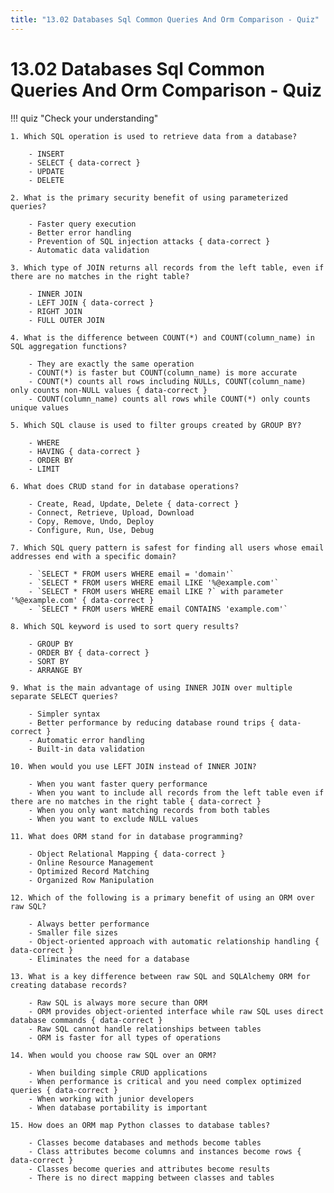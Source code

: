 ```yaml
---
title: "13.02 Databases Sql Common Queries And Orm Comparison - Quiz"
---
```


# 13.02 Databases Sql Common Queries And Orm Comparison - Quiz

!!! quiz "Check your understanding"

    1. Which SQL operation is used to retrieve data from a database?

        - INSERT
        - SELECT { data-correct }
        - UPDATE
        - DELETE

    2. What is the primary security benefit of using parameterized queries?

        - Faster query execution
        - Better error handling
        - Prevention of SQL injection attacks { data-correct }
        - Automatic data validation

    3. Which type of JOIN returns all records from the left table, even if there are no matches in the right table?

        - INNER JOIN
        - LEFT JOIN { data-correct }
        - RIGHT JOIN
        - FULL OUTER JOIN

    4. What is the difference between COUNT(*) and COUNT(column_name) in SQL aggregation functions?

        - They are exactly the same operation
        - COUNT(*) is faster but COUNT(column_name) is more accurate
        - COUNT(*) counts all rows including NULLs, COUNT(column_name) only counts non-NULL values { data-correct }
        - COUNT(column_name) counts all rows while COUNT(*) only counts unique values

    5. Which SQL clause is used to filter groups created by GROUP BY?

        - WHERE
        - HAVING { data-correct }
        - ORDER BY
        - LIMIT

    6. What does CRUD stand for in database operations?

        - Create, Read, Update, Delete { data-correct }
        - Connect, Retrieve, Upload, Download
        - Copy, Remove, Undo, Deploy
        - Configure, Run, Use, Debug

    7. Which SQL query pattern is safest for finding all users whose email addresses end with a specific domain?

        - `SELECT * FROM users WHERE email = 'domain'`
        - `SELECT * FROM users WHERE email LIKE '%@example.com'`
        - `SELECT * FROM users WHERE email LIKE ?` with parameter '%@example.com' { data-correct }
        - `SELECT * FROM users WHERE email CONTAINS 'example.com'`

    8. Which SQL keyword is used to sort query results?

        - GROUP BY
        - ORDER BY { data-correct }
        - SORT BY
        - ARRANGE BY

    9. What is the main advantage of using INNER JOIN over multiple separate SELECT queries?

        - Simpler syntax
        - Better performance by reducing database round trips { data-correct }
        - Automatic error handling
        - Built-in data validation

    10. When would you use LEFT JOIN instead of INNER JOIN?

        - When you want faster query performance
        - When you want to include all records from the left table even if there are no matches in the right table { data-correct }
        - When you only want matching records from both tables
        - When you want to exclude NULL values

    11. What does ORM stand for in database programming?

        - Object Relational Mapping { data-correct }
        - Online Resource Management
        - Optimized Record Matching
        - Organized Row Manipulation

    12. Which of the following is a primary benefit of using an ORM over raw SQL?

        - Always better performance
        - Smaller file sizes
        - Object-oriented approach with automatic relationship handling { data-correct }
        - Eliminates the need for a database

    13. What is a key difference between raw SQL and SQLAlchemy ORM for creating database records?

        - Raw SQL is always more secure than ORM
        - ORM provides object-oriented interface while raw SQL uses direct database commands { data-correct }
        - Raw SQL cannot handle relationships between tables
        - ORM is faster for all types of operations

    14. When would you choose raw SQL over an ORM?

        - When building simple CRUD applications
        - When performance is critical and you need complex optimized queries { data-correct }
        - When working with junior developers
        - When database portability is important

    15. How does an ORM map Python classes to database tables?

        - Classes become databases and methods become tables
        - Class attributes become columns and instances become rows { data-correct }
        - Classes become queries and attributes become results
        - There is no direct mapping between classes and tables
